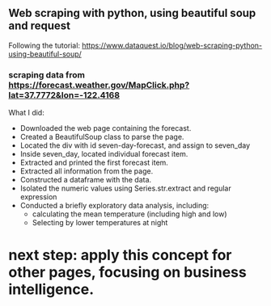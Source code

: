## Web scraping with python, using beautiful soup and request
Following the tutorial:
https://www.dataquest.io/blog/web-scraping-python-using-beautiful-soup/

### scraping data from https://forecast.weather.gov/MapClick.php?lat=37.7772&lon=-122.4168
What I did:
- Downloaded the web page containing the forecast.
- Created a BeautifulSoup class to parse the page.
- Located the div with id seven-day-forecast, and assign to seven_day
- Inside seven_day, located individual forecast item.
- Extracted and printed the first forecast item.
- Extracted all information from the page.
- Constructed a dataframe with the data.
- Isolated the numeric values using Series.str.extract and regular expression 
- Conducted a briefly exploratory data analysis, including:
  - calculating the mean temperature (including high and low)
  - Selecting by lower temperatures at night 

 # next step: apply this concept for other pages, focusing on business intelligence.
